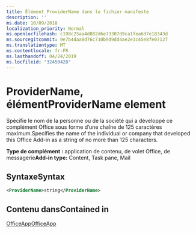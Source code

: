 ```yaml
---
title: Élément ProviderName dans le fichier manifeste
description: ''
ms.date: 10/09/2018
localization_priority: Normal
ms.openlocfilehash: c198c25aa4d882d6e73307d9ca1fea6d7e18343d
ms.sourcegitcommit: 9e7b4daa8d76c710b9d9dd4ae2e3c45e8fe07127
ms.translationtype: MT
ms.contentlocale: fr-FR
ms.lasthandoff: 04/24/2019
ms.locfileid: "32450428"
---
```

# <a name="providername-element"></a><span data-ttu-id="1fe3b-102">ProviderName, élément</span><span class="sxs-lookup"><span data-stu-id="1fe3b-102">ProviderName element</span></span>

<span data-ttu-id="1fe3b-103">Spécifie le nom de la personne ou de la société qui a développé ce complément Office sous forme d’une chaîne de 125 caractères maximum.</span><span class="sxs-lookup"><span data-stu-id="1fe3b-103">Specifies the name of the individual or company that developed this Office Add-in as a string of no more than 125 characters.</span></span>

<span data-ttu-id="1fe3b-104">**Type de complément :** application de contenu, de volet Office, de messagerie</span><span class="sxs-lookup"><span data-stu-id="1fe3b-104">**Add-in type:** Content, Task pane, Mail</span></span>

## <a name="syntax"></a><span data-ttu-id="1fe3b-105">Syntaxe</span><span class="sxs-lookup"><span data-stu-id="1fe3b-105">Syntax</span></span>

```XML
<ProviderName>string</ProviderName>
```

## <a name="contained-in"></a><span data-ttu-id="1fe3b-106">Contenu dans</span><span class="sxs-lookup"><span data-stu-id="1fe3b-106">Contained in</span></span>

[<span data-ttu-id="1fe3b-107">OfficeApp</span><span class="sxs-lookup"><span data-stu-id="1fe3b-107">OfficeApp</span></span>](officeapp.md)


